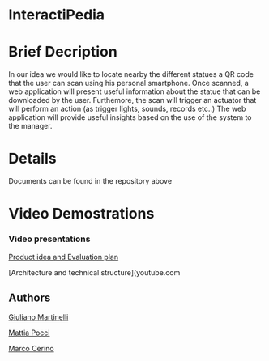 # InteractiPedia


# Brief Decription
In our idea we would like to locate nearby the different statues a QR code that the user can scan using his personal smartphone.
Once scanned, a web application will present useful information about the statue that can be downloaded by the user.
Furthemore, the scan will trigger an actuator that will perform an action (as trigger lights, sounds, records etc..)
The web application will provide useful insights based on the use of the system to the manager.


# Details
Documents can be found in the repository above

# Video Demostrations
### Video presentations

[Product idea and Evaluation plan](youtube.com)

[Architecture and technical structure](youtube.com

## Authors
[Giuliano Martinelli](https://www.linkedin.com/in/giuliano-martinelli-20a9b2193)

[Mattia Pocci](https://www.linkedin.com/in/mattia-pocci-b96232187/)

[Marco Cerino](https://www.linkedin.com/in/marco-cerino-696369197/)






